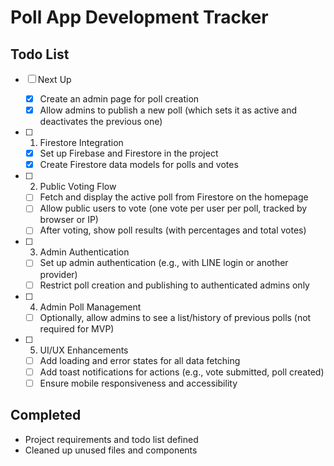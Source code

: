# Poll App Development Tracker

## Todo List

- [ ] Next Up

  - [x] Create an admin page for poll creation
  - [x] Allow admins to publish a new poll (which sets it as active and deactivates the previous one)

- [ ] 1. Firestore Integration
  - [x] Set up Firebase and Firestore in the project
  - [x] Create Firestore data models for polls and votes
- [ ] 2. Public Voting Flow
  - [ ] Fetch and display the active poll from Firestore on the homepage
  - [ ] Allow public users to vote (one vote per user per poll, tracked by browser or IP)
  - [ ] After voting, show poll results (with percentages and total votes)
- [ ] 3. Admin Authentication
  - [ ] Set up admin authentication (e.g., with LINE login or another provider)
  - [ ] Restrict poll creation and publishing to authenticated admins only
- [ ] 4. Admin Poll Management
  - [ ] Optionally, allow admins to see a list/history of previous polls (not required for MVP)
- [ ] 5. UI/UX Enhancements
  - [ ] Add loading and error states for all data fetching
  - [ ] Add toast notifications for actions (e.g., vote submitted, poll created)
  - [ ] Ensure mobile responsiveness and accessibility

## Completed

- Project requirements and todo list defined
- Cleaned up unused files and components
